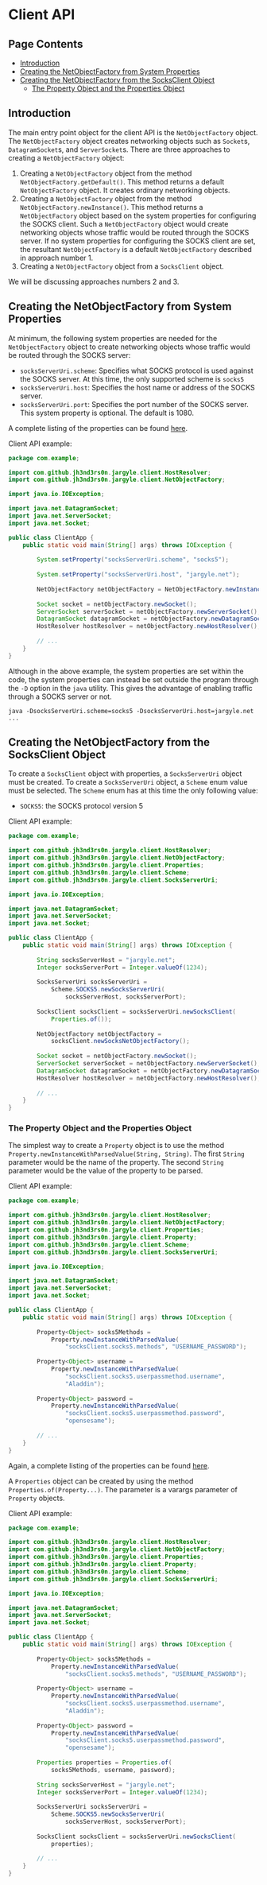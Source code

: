 # Client API

## Page Contents

-   [Introduction](#introduction)
-   [Creating the NetObjectFactory from System Properties](#creating-the-netobjectfactory-from-system-properties)
-   [Creating the NetObjectFactory from the SocksClient Object](#creating-the-netobjectfactory-from-the-socksclient-object)
    -   [The Property Object and the Properties Object](#the-property-object-and-the-properties-object)

## Introduction

The main entry point object for the client API is the `NetObjectFactory` 
object. The `NetObjectFactory` object creates networking objects such as 
`Socket`s, `DatagramSocket`s, and `ServerSocket`s. There are three 
approaches to creating a `NetObjectFactory` object:

1.   Creating a `NetObjectFactory` object from the method 
`NetObjectFactory.getDefault()`. This method returns a default 
`NetObjectFactory` object. It creates ordinary networking objects.
2.   Creating a `NetObjectFactory` object from the method 
`NetObjectFactory.newInstance()`. This method returns a 
`NetObjectFactory` object based on the system properties for configuring the 
SOCKS client. Such a `NetObjectFactory` object would create networking 
objects whose traffic would be routed through the SOCKS server. If no system 
properties for configuring the SOCKS client are set, the resultant 
`NetObjectFactory` is a default `NetObjectFactory` described in approach 
number 1.
3.   Creating a `NetObjectFactory` object from a `SocksClient` object.

We will be discussing approaches numbers 2 and 3.

## Creating the NetObjectFactory from System Properties

At minimum, the following system properties are needed for the 
`NetObjectFactory` object to create networking objects whose traffic would be 
routed through the SOCKS server:

-   `socksServerUri.scheme`: Specifies what SOCKS protocol is used against 
the SOCKS server. At this time, the only supported scheme is `socks5`
-   `socksServerUri.host`: Specifies the host name or address of the SOCKS 
server.
-   `socksServerUri.port`: Specifies the port number of the SOCKS server. 
This system property is optional. The default is 1080.

A complete listing of the properties can be found 
[here](../reference/client-properties.md).

Client API example:

```java
package com.example;

import com.github.jh3nd3rs0n.jargyle.client.HostResolver;
import com.github.jh3nd3rs0n.jargyle.client.NetObjectFactory;

import java.io.IOException;

import java.net.DatagramSocket;
import java.net.ServerSocket;
import java.net.Socket;

public class ClientApp {
    public static void main(String[] args) throws IOException {
        
        System.setProperty("socksServerUri.scheme", "socks5");
        
        System.setProperty("socksServerUri.host", "jargyle.net");
        
        NetObjectFactory netObjectFactory = NetObjectFactory.newInstance();
        
        Socket socket = netObjectFactory.newSocket();
        ServerSocket serverSocket = netObjectFactory.newServerSocket();
        DatagramSocket datagramSocket = netObjectFactory.newDatagramSocket();
        HostResolver hostResolver = netObjectFactory.newHostResolver();
        
        // ...
    }
}
```

Although in the above example, the system properties are set within the code, 
the system properties can instead be set outside the program through the `-D` 
option in the `java` utility. This gives the advantage of enabling traffic 
through a SOCKS server or not.

```text
java -DsocksServerUri.scheme=socks5 -DsocksServerUri.host=jargyle.net ...
```

## Creating the NetObjectFactory from the SocksClient Object

To create a `SocksClient` object with properties, a `SocksServerUri` 
object must be created. To create a `SocksServerUri` object, a `Scheme` 
enum value must be selected. The `Scheme` enum has at this time the only 
following value:

-   `SOCKS5`: the SOCKS protocol version 5

Client API example:

```java
package com.example;

import com.github.jh3nd3rs0n.jargyle.client.HostResolver;
import com.github.jh3nd3rs0n.jargyle.client.NetObjectFactory;
import com.github.jh3nd3rs0n.jargyle.client.Properties;
import com.github.jh3nd3rs0n.jargyle.client.Scheme;
import com.github.jh3nd3rs0n.jargyle.client.SocksServerUri;

import java.io.IOException;

import java.net.DatagramSocket;
import java.net.ServerSocket;
import java.net.Socket;

public class ClientApp {
    public static void main(String[] args) throws IOException {
        
        String socksServerHost = "jargyle.net";
        Integer socksServerPort = Integer.valueOf(1234);
        
        SocksServerUri socksServerUri = 
            Scheme.SOCKS5.newSocksServerUri(
                socksServerHost, socksServerPort);
        
        SocksClient socksClient = socksServerUri.newSocksClient(
            Properties.of());
                
        NetObjectFactory netObjectFactory = 
            socksClient.newSocksNetObjectFactory();
        
        Socket socket = netObjectFactory.newSocket();
        ServerSocket serverSocket = netObjectFactory.newServerSocket();
        DatagramSocket datagramSocket = netObjectFactory.newDatagramSocket();
        HostResolver hostResolver = netObjectFactory.newHostResolver();
        
        // ...
    }
}
```

### The Property Object and the Properties Object

The simplest way to create a `Property` object is to use the method 
`Property.newInstanceWithParsedValue(String, String)`. The first 
`String` parameter would be the name of the property. The second `String` 
parameter would be the value of the property to be parsed.

Client API example:

```java
package com.example;

import com.github.jh3nd3rs0n.jargyle.client.HostResolver;
import com.github.jh3nd3rs0n.jargyle.client.NetObjectFactory;
import com.github.jh3nd3rs0n.jargyle.client.Properties;
import com.github.jh3nd3rs0n.jargyle.client.Property;
import com.github.jh3nd3rs0n.jargyle.client.Scheme;
import com.github.jh3nd3rs0n.jargyle.client.SocksServerUri;

import java.io.IOException;

import java.net.DatagramSocket;
import java.net.ServerSocket;
import java.net.Socket;

public class ClientApp {
    public static void main(String[] args) throws IOException {
        
        Property<Object> socks5Methods = 
            Property.newInstanceWithParsedValue(
                "socksClient.socks5.methods", "USERNAME_PASSWORD");
                
        Property<Object> username =
            Property.newInstanceWithParsedValue(
                "socksClient.socks5.userpassmethod.username", 
                "Aladdin");
                
        Property<Object> password =
            Property.newInstanceWithParsedValue(
                "socksClient.socks5.userpassmethod.password", 
                "opensesame");
        
        // ...
    }
}
```

Again, a complete listing of the properties can be found 
[here](../reference/client-properties.md).

A `Properties` object can be created by using the method 
`Properties.of(Property...)`. The parameter is a varargs 
parameter of `Property` objects.

Client API example:

```java
package com.example;

import com.github.jh3nd3rs0n.jargyle.client.HostResolver;
import com.github.jh3nd3rs0n.jargyle.client.NetObjectFactory;
import com.github.jh3nd3rs0n.jargyle.client.Properties;
import com.github.jh3nd3rs0n.jargyle.client.Property;
import com.github.jh3nd3rs0n.jargyle.client.Scheme;
import com.github.jh3nd3rs0n.jargyle.client.SocksServerUri;

import java.io.IOException;

import java.net.DatagramSocket;
import java.net.ServerSocket;
import java.net.Socket;

public class ClientApp {
    public static void main(String[] args) throws IOException {
        
        Property<Object> socks5Methods = 
            Property.newInstanceWithParsedValue(
                "socksClient.socks5.methods", "USERNAME_PASSWORD");
                
        Property<Object> username =
            Property.newInstanceWithParsedValue(
                "socksClient.socks5.userpassmethod.username", 
                "Aladdin");
                
        Property<Object> password =
            Property.newInstanceWithParsedValue(
                "socksClient.socks5.userpassmethod.password", 
                "opensesame");
                
        Properties properties = Properties.of(
            socks5Methods, username, password);
        
        String socksServerHost = "jargyle.net";
        Integer socksServerPort = Integer.valueOf(1234);
        
        SocksServerUri socksServerUri = 
            Scheme.SOCKS5.newSocksServerUri(
                socksServerHost, socksServerPort);
        
        SocksClient socksClient = socksServerUri.newSocksClient(
            properties);
        
        // ...
    }
}
```